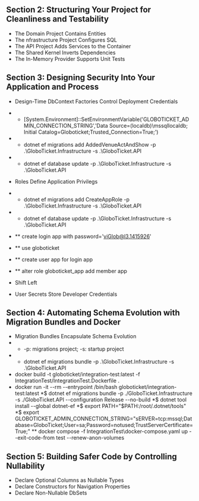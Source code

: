 ## Section 2: Structuring Your Project for Cleanliness and Testability
* The Domain Project Contains Entities
* The nfrastructure Project Configures SQL
* The API Project Adds Services to the Container
* The Shared Kernel Inverts Dependencies
* The In-Memory Provider Supports Unit Tests
## Section 3: Designing Security Into Your Application and Process
* Design-Time DbContext Factories Control Deployment Credentials
* * [System.Environment]::SetEnvironmentVariable('GLOBOTICKET_ADMIN_CONNECTION_STRING','Data Source=(localdb)\mssqllocaldb; Initial Catalog=Globoticket;Trusted_Connection=True;')
* * dotnet ef migrations add AddedVenueActAndShow -p .\GloboTicket.Infrastructure -s .\GloboTicket.API
* * dotnet ef database update -p .\GloboTicket.Infrastructure -s .\GloboTicket.API
* Roles Define Application Privilegs
* * dotnet ef migrations add CreateAppRole -p .\GloboTicket.Infrastructure -s .\GloboTicket.API
* * dotnet ef database update -p .\GloboTicket.Infrastructure -s .\GloboTicket.API
* **  create login app with password='viGlob@l3.1415926'

* **  use globoticket
* **  create user app for login app
* **  alter role globoticket_app add member app
* Shift Left
* User Secrets Store Developer Credentials
## Section 4: Automating Schema Evolution with Migration Bundles and Docker
* Migration Bundles Encapsulate Schema Evolution
* * -p: migrations project; -s: startup project
* * dotnet ef migrations bundle -p .\GloboTicket.Infrastructure -s .\GloboTicket.API
* docker build -t globoticket/integration-test:latest -f IntegrationTest/IntegrationTest.Dockerfile .
* docker run -it --rm --entrypoint /bin/bash globoticket/integration-test:latest
*$ dotnet ef migrations bundle -p ./GloboTicket.Infrastructure -s ./GloboTicket.API --configuration  Release --no-build
*$ dotnet tool install --global dotnet-ef
*$ export PATH="$PATH:/root/.dotnet/tools"
*$ export GLOBOTICKET_ADMIN_CONNECTION_STRING="sERVER=tcp:mssql;Database=GloboTicket;User=sa;Password=notused;TrustServerCertificate=True;"
** docker compose -f IntegrationTest\docker-compose.yaml up --exit-code-from test --renew-anon-volumes

## Section 5: Building Safer Code by Controlling Nullability
* Declare Optional Columns as Nullable Types
* Declare Constructors for Navigation Properties
* Declare Non-Nullable DbSets